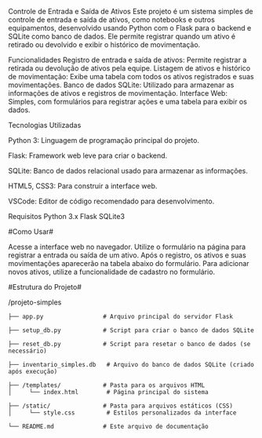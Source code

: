 Controle de Entrada e Saída de Ativos
Este projeto é um sistema simples de controle de entrada e saída de ativos, como notebooks e outros equipamentos, desenvolvido usando Python com o Flask para o backend e SQLite como banco de dados. Ele permite registrar quando um ativo é retirado ou devolvido e exibir o histórico de movimentação.

Funcionalidades
Registro de entrada e saída de ativos: Permite registrar a retirada ou devolução de ativos pela equipe.
Listagem de ativos e histórico de movimentação: Exibe uma tabela com todos os ativos registrados e suas movimentações.
Banco de dados SQLite: Utilizado para armazenar as informações de ativos e registros de movimentação.
Interface Web: Simples, com formulários para registrar ações e uma tabela para exibir os dados.

Tecnologias Utilizadas

Python 3: Linguagem de programação principal do projeto.

Flask: Framework web leve para criar o backend.

SQLite: Banco de dados relacional usado para armazenar as informações.

HTML5, CSS3: Para construir a interface web.

VSCode: Editor de código recomendado para desenvolvimento.

Requisitos
Python 3.x
Flask
SQLite3

#Como Usar#

Acesse a interface web no navegador.
Utilize o formulário na página para registrar a entrada ou saída de um ativo.
Após o registro, os ativos e suas movimentações aparecerão na tabela abaixo do formulário.
Para adicionar novos ativos, utilize a funcionalidade de cadastro no formulário.

#Estrutura do Projeto#

/projeto-simples
    
    ├── app.py                 # Arquivo principal do servidor Flask
    
    ├── setup_db.py            # Script para criar o banco de dados SQLite
    
    ├── reset_db.py            # Script para resetar o banco de dados (se necessário)
    
    ├── inventario_simples.db   # Arquivo do banco de dados SQLite (criado após execução)
    
    ├── /templates/            # Pasta para os arquivos HTML
    │     └── index.html        # Página principal do sistema
   
    ├── /static/               # Pasta para arquivos estáticos (CSS)
    │     └── style.css         # Estilos personalizados da interface
    
    └── README.md              # Este arquivo de documentação
